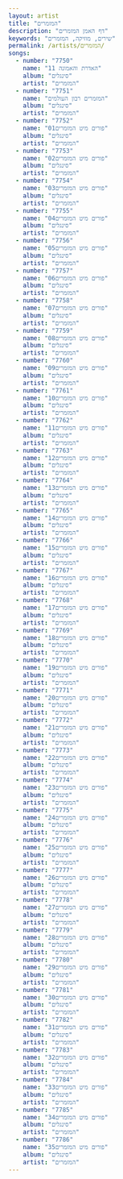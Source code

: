 ```yaml
---
layout: artist
title: "המזמרים"
description: "דף האמן המזמרים"
keywords: "שירים, מוזיקה, המזמרים"
permalink: /artists/המזמרים/
songs:
  - number: "7750"
    name: "11 האדרת והאמונה"
    album: "סינגלים"
    artist: "המזמרים"
  - number: "7751"
    name: "המזמרים רבון העולמים"
    album: "סינגלים"
    artist: "המזמרים"
  - number: "7752"
    name: "פורים מיט המזמרים01"
    album: "סינגלים"
    artist: "המזמרים"
  - number: "7753"
    name: "פורים מיט המזמרים02"
    album: "סינגלים"
    artist: "המזמרים"
  - number: "7754"
    name: "פורים מיט המזמרים03"
    album: "סינגלים"
    artist: "המזמרים"
  - number: "7755"
    name: "פורים מיט המזמרים04"
    album: "סינגלים"
    artist: "המזמרים"
  - number: "7756"
    name: "פורים מיט המזמרים05"
    album: "סינגלים"
    artist: "המזמרים"
  - number: "7757"
    name: "פורים מיט המזמרים06"
    album: "סינגלים"
    artist: "המזמרים"
  - number: "7758"
    name: "פורים מיט המזמרים07"
    album: "סינגלים"
    artist: "המזמרים"
  - number: "7759"
    name: "פורים מיט המזמרים08"
    album: "סינגלים"
    artist: "המזמרים"
  - number: "7760"
    name: "פורים מיט המזמרים09"
    album: "סינגלים"
    artist: "המזמרים"
  - number: "7761"
    name: "פורים מיט המזמרים10"
    album: "סינגלים"
    artist: "המזמרים"
  - number: "7762"
    name: "פורים מיט המזמרים11"
    album: "סינגלים"
    artist: "המזמרים"
  - number: "7763"
    name: "פורים מיט המזמרים12"
    album: "סינגלים"
    artist: "המזמרים"
  - number: "7764"
    name: "פורים מיט המזמרים13"
    album: "סינגלים"
    artist: "המזמרים"
  - number: "7765"
    name: "פורים מיט המזמרים14"
    album: "סינגלים"
    artist: "המזמרים"
  - number: "7766"
    name: "פורים מיט המזמרים15"
    album: "סינגלים"
    artist: "המזמרים"
  - number: "7767"
    name: "פורים מיט המזמרים16"
    album: "סינגלים"
    artist: "המזמרים"
  - number: "7768"
    name: "פורים מיט המזמרים17"
    album: "סינגלים"
    artist: "המזמרים"
  - number: "7769"
    name: "פורים מיט המזמרים18"
    album: "סינגלים"
    artist: "המזמרים"
  - number: "7770"
    name: "פורים מיט המזמרים19"
    album: "סינגלים"
    artist: "המזמרים"
  - number: "7771"
    name: "פורים מיט המזמרים20"
    album: "סינגלים"
    artist: "המזמרים"
  - number: "7772"
    name: "פורים מיט המזמרים21"
    album: "סינגלים"
    artist: "המזמרים"
  - number: "7773"
    name: "פורים מיט המזמרים22"
    album: "סינגלים"
    artist: "המזמרים"
  - number: "7774"
    name: "פורים מיט המזמרים23"
    album: "סינגלים"
    artist: "המזמרים"
  - number: "7775"
    name: "פורים מיט המזמרים24"
    album: "סינגלים"
    artist: "המזמרים"
  - number: "7776"
    name: "פורים מיט המזמרים25"
    album: "סינגלים"
    artist: "המזמרים"
  - number: "7777"
    name: "פורים מיט המזמרים26"
    album: "סינגלים"
    artist: "המזמרים"
  - number: "7778"
    name: "פורים מיט המזמרים27"
    album: "סינגלים"
    artist: "המזמרים"
  - number: "7779"
    name: "פורים מיט המזמרים28"
    album: "סינגלים"
    artist: "המזמרים"
  - number: "7780"
    name: "פורים מיט המזמרים29"
    album: "סינגלים"
    artist: "המזמרים"
  - number: "7781"
    name: "פורים מיט המזמרים30"
    album: "סינגלים"
    artist: "המזמרים"
  - number: "7782"
    name: "פורים מיט המזמרים31"
    album: "סינגלים"
    artist: "המזמרים"
  - number: "7783"
    name: "פורים מיט המזמרים32"
    album: "סינגלים"
    artist: "המזמרים"
  - number: "7784"
    name: "פורים מיט המזמרים33"
    album: "סינגלים"
    artist: "המזמרים"
  - number: "7785"
    name: "פורים מיט המזמרים34"
    album: "סינגלים"
    artist: "המזמרים"
  - number: "7786"
    name: "פורים מיט המזמרים35"
    album: "סינגלים"
    artist: "המזמרים"
---
```

